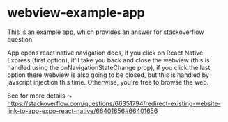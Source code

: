 # webview-example-app
This is an example app, which provides an answer for stackoverflow question: 

App opens react native navigation docs, if you click on React Native Express (first option),
it'll take you back and close the webview (this is handled using the onNavigationStateChange prop), 
if you click the last option there webview is also going to be closed, but this is handled by javscript injection this time.
Otherwise, you're free to browse the web.

See for more details ⤳
https://stackoverflow.com/questions/66351794/redirect-existing-website-link-to-app-expo-react-native/66401656#66401656
